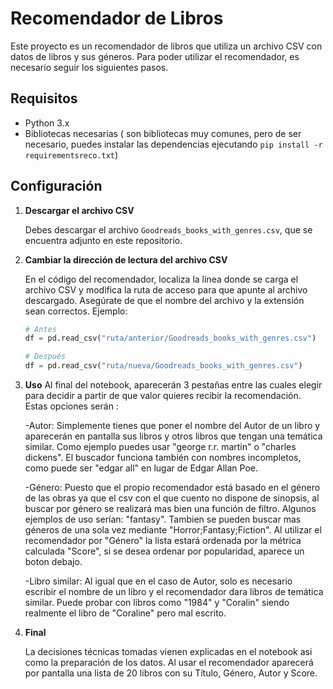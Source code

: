 # Recomendador de Libros

Este proyecto es un recomendador de libros que utiliza un archivo CSV con datos de libros y sus géneros. Para poder utilizar el recomendador, es necesario seguir los siguientes pasos.

## Requisitos

- Python 3.x
- Bibliotecas necesarias ( son bibliotecas muy comunes, pero de ser necesario, puedes instalar las dependencias ejecutando `pip install -r requirementsreco.txt`)

## Configuración

1. **Descargar el archivo CSV**

   Debes descargar el archivo `Goodreads_books_with_genres.csv`, que se encuentra adjunto en este repositorio.

2. **Cambiar la dirección de lectura del archivo CSV**

   En el código del recomendador, localiza la línea donde se carga el archivo CSV y modifica la ruta de acceso para que apunte al archivo descargado. Asegúrate de que el nombre del archivo y la extensión sean correctos. Ejemplo:

   ```python
   # Antes
   df = pd.read_csv("ruta/anterior/Goodreads_books_with_genres.csv")

   # Después
   df = pd.read_csv("ruta/nueva/Goodreads_books_with_genres.csv")

3. **Uso**
   Al final del notebook, aparecerán 3 pestañas entre las cuales elegir para decidir a partir de que valor quieres recibir la recomendación. Estas opciones serán :

   -Autor: Simplemente tienes que poner el nombre del Autor de un libro y aparecerán en pantalla sus libros y otros libros que tengan una temática similar. Como ejemplo puedes usar "george r.r. martin" o "charles dickens". El buscador funciona
   también con nombres incompletos, como puede ser "edgar all" en lugar de Edgar Allan Poe.

   -Género: Puesto que el propio recomendador está basado en el género de las obras ya que el csv con el que cuento no dispone de sinopsis, al buscar por género se realizará mas bien una función de filtro. Algunos ejemplos de uso serían:
   "fantasy". Tambien se pueden buscar mas géneros de una sola vez mediante "Horror;Fantasy;Fiction". Al utilizar el recomendador por "Género" la lista estará ordenada por la métrica calculada "Score", si se desea ordenar por popularidad,
   aparece un boton debajo.

   -Libro similar: Al igual que en el caso de Autor, solo es necesario escribir el nombre de un libro y el recomendador dara libros de temática similar. Puede probar con libros como "1984" y "Coralin" siendo realmente el libro de "Coraline" pero
   mal escrito.

4. **Final**

   La decisiones técnicas tomadas vienen explicadas en el notebook asi como la preparación de los datos. Al usar el recomendador aparecerá por pantalla una lista de 20 libros con su Título, Género, Autor y Score.
